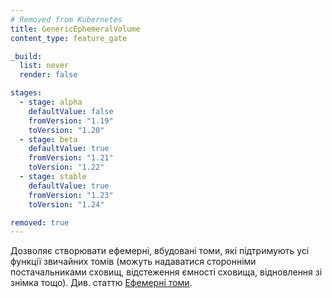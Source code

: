 ```yaml
---
# Removed from Kubernetes
title: GenericEphemeralVolume
content_type: feature_gate

_build:
  list: never
  render: false

stages:
  - stage: alpha 
    defaultValue: false
    fromVersion: "1.19"
    toVersion: "1.20"
  - stage: beta 
    defaultValue: true
    fromVersion: "1.21"
    toVersion: "1.22"    
  - stage: stable
    defaultValue: true
    fromVersion: "1.23"
    toVersion: "1.24"    

removed: true  
---
```

Дозволяє створювати ефемерні, вбудовані томи, які підтримують усі функції звичайних томів (можуть надаватися сторонніми постачальниками сховищ, відстеження ємності сховища, відновлення зі знімка тощо). Див. статтю [Ефемерні томи](/docs/concepts/storage/ephemeral-volumes/).
